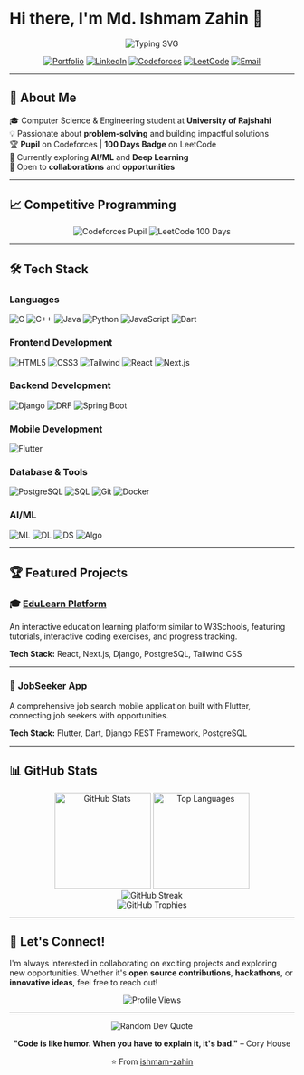 # Hi there, I'm Md. Ishmam Zahin 👋

<div align="center">
  <img src="https://readme-typing-svg.demolab.com?font=Fira+Code&weight=600&size=28&duration=4000&pause=1000&color=3B82F6&center=true&vCenter=true&multiline=false&repeat=true&width=600&height=100&lines=Computer+Science+Student;Competitive+Programmer;Full+Stack+Developer;Problem+Solver+%7C+Tech+Enthusiast" alt="Typing SVG" />
</div>

<p align="center">
  <a href="https://ishmam-zahin.github.io/My-Portfolio/"><img src="https://img.shields.io/badge/Portfolio-000000?style=for-the-badge&logo=About.me&logoColor=white" alt="Portfolio"/></a>
  <a href="https://linkedin.com/in/md-ishmam-zahin"><img src="https://img.shields.io/badge/LinkedIn-0077B5?style=for-the-badge&logo=linkedin&logoColor=white" alt="LinkedIn"/></a>
  <a href="https://codeforces.com/profile/zahin420"><img src="https://img.shields.io/badge/Codeforces-1F8ACB?style=for-the-badge&logo=codeforces&logoColor=white" alt="Codeforces"/></a>
  <a href="https://leetcode.com/zahin420"><img src="https://img.shields.io/badge/LeetCode-FFA116?style=for-the-badge&logo=leetcode&logoColor=black" alt="LeetCode"/></a>
  <a href="mailto:ishmamzahin404@gmail.com"><img src="https://img.shields.io/badge/Email-D14836?style=for-the-badge&logo=gmail&logoColor=white" alt="Email"/></a>
</p>

---

## 🚀 About Me

🎓 Computer Science & Engineering student at **University of Rajshahi**  
💡 Passionate about **problem-solving** and building impactful solutions  
🏆 **Pupil** on Codeforces | **100 Days Badge** on LeetCode  
🌱 Currently exploring **AI/ML** and **Deep Learning**  
💼 Open to **collaborations** and **opportunities**

---

## 📈 Competitive Programming

<div align="center">
  <img src="https://img.shields.io/badge/Codeforces-Pupil-1F8ACB?style=for-the-badge&logo=codeforces&logoColor=white" alt="Codeforces Pupil"/>
  <img src="https://img.shields.io/badge/LeetCode-100_Days_Badge-FFA116?style=for-the-badge&logo=leetcode&logoColor=black" alt="LeetCode 100 Days"/>
</div>

---

## 🛠️ Tech Stack

### Languages
<p align="left">
  <img src="https://img.shields.io/badge/C-00599C?style=for-the-badge&logo=c&logoColor=white" alt="C"/>
  <img src="https://img.shields.io/badge/C++-00599C?style=for-the-badge&logo=cplusplus&logoColor=white" alt="C++"/>
  <img src="https://img.shields.io/badge/Java-ED8B00?style=for-the-badge&logo=openjdk&logoColor=white" alt="Java"/>
  <img src="https://img.shields.io/badge/Python-3776AB?style=for-the-badge&logo=python&logoColor=white" alt="Python"/>
  <img src="https://img.shields.io/badge/JavaScript-F7DF1E?style=for-the-badge&logo=javascript&logoColor=black" alt="JavaScript"/>
  <img src="https://img.shields.io/badge/Dart-0175C2?style=for-the-badge&logo=dart&logoColor=white" alt="Dart"/>
</p>

### Frontend Development
<p align="left">
  <img src="https://img.shields.io/badge/HTML5-E34F26?style=for-the-badge&logo=html5&logoColor=white" alt="HTML5"/>
  <img src="https://img.shields.io/badge/CSS3-1572B6?style=for-the-badge&logo=css3&logoColor=white" alt="CSS3"/>
  <img src="https://img.shields.io/badge/Tailwind_CSS-38B2AC?style=for-the-badge&logo=tailwind-css&logoColor=white" alt="Tailwind"/>
  <img src="https://img.shields.io/badge/React-20232A?style=for-the-badge&logo=react&logoColor=61DAFB" alt="React"/>
  <img src="https://img.shields.io/badge/Next.js-000000?style=for-the-badge&logo=nextdotjs&logoColor=white" alt="Next.js"/>
</p>

### Backend Development
<p align="left">
  <img src="https://img.shields.io/badge/Django-092E20?style=for-the-badge&logo=django&logoColor=white" alt="Django"/>
  <img src="https://img.shields.io/badge/DRF-ff1709?style=for-the-badge&logo=django&logoColor=white" alt="DRF"/>
  <img src="https://img.shields.io/badge/Spring_Boot-6DB33F?style=for-the-badge&logo=spring-boot&logoColor=white" alt="Spring Boot"/>
</p>

### Mobile Development
<p align="left">
  <img src="https://img.shields.io/badge/Flutter-02569B?style=for-the-badge&logo=flutter&logoColor=white" alt="Flutter"/>
</p>

### Database & Tools
<p align="left">
  <img src="https://img.shields.io/badge/PostgreSQL-316192?style=for-the-badge&logo=postgresql&logoColor=white" alt="PostgreSQL"/>
  <img src="https://img.shields.io/badge/MySQL-4479A1?style=for-the-badge&logo=mysql&logoColor=white" alt="SQL"/>
  <img src="https://img.shields.io/badge/Git-F05032?style=for-the-badge&logo=git&logoColor=white" alt="Git"/>
  <img src="https://img.shields.io/badge/Docker-2496ED?style=for-the-badge&logo=docker&logoColor=white" alt="Docker"/>
</p>

### AI/ML
<p align="left">
  <img src="https://img.shields.io/badge/Machine_Learning-FF6F00?style=for-the-badge&logo=tensorflow&logoColor=white" alt="ML"/>
  <img src="https://img.shields.io/badge/Deep_Learning-00ADD8?style=for-the-badge&logo=keras&logoColor=white" alt="DL"/>
  <img src="https://img.shields.io/badge/Data_Structures-4285F4?style=for-the-badge&logo=google&logoColor=white" alt="DS"/>
  <img src="https://img.shields.io/badge/Algorithms-FF4088?style=for-the-badge&logo=thealgorithms&logoColor=white" alt="Algo"/>
</p>

---

## 🏆 Featured Projects

### 🎓 [EduLearn Platform](https://github.com/zahin420/edulearn-platform)
An interactive education learning platform similar to W3Schools, featuring tutorials, interactive coding exercises, and progress tracking.

**Tech Stack:** React, Next.js, Django, PostgreSQL, Tailwind CSS

---

### 💼 [JobSeeker App](https://github.com/zahin420/jobseeker-flutter)
A comprehensive job search mobile application built with Flutter, connecting job seekers with opportunities.

**Tech Stack:** Flutter, Dart, Django REST Framework, PostgreSQL

---

## 📊 GitHub Stats

<div align="center">
  <img src="https://github-readme-stats.vercel.app/api?username=ishmam-zahin&show_icons=true&theme=tokyonight&hide_border=true&count_private=true" alt="GitHub Stats" height="170"/>
  <img src="https://github-readme-stats.vercel.app/api/top-langs/?username=ishmam-zahin&layout=compact&theme=tokyonight&hide_border=true" alt="Top Languages" height="170"/>
</div>

<div align="center">
  <img src="https://github-readme-streak-stats.herokuapp.com/?user=ishmam-zahin&theme=tokyonight&hide_border=true" alt="GitHub Streak"/>
</div>

<div align="center">
  <img src="https://github-profile-trophy.vercel.app/?username=ishmam-zahin&theme=tokyonight&no-frame=true&row=1&column=7" alt="GitHub Trophies"/>
</div>

---

## 🤝 Let's Connect!

I'm always interested in collaborating on exciting projects and exploring new opportunities. Whether it's **open source contributions**, **hackathons**, or **innovative ideas**, feel free to reach out!

<div align="center">
  <img src="https://komarev.com/ghpvc/?username=ishmam-zahin&color=blueviolet&style=for-the-badge" alt="Profile Views"/>
</div>

---

<div align="center">
  <img src="https://quotes-github-readme.vercel.app/api?type=horizontal&theme=tokyonight" alt="Random Dev Quote"/>
</div>

<div align="center">
  
  **"Code is like humor. When you have to explain it, it's bad."** – Cory House
  
  ⭐️ From [ishmam-zahin](https://github.com/ishmam-zahin)
  
</div>
